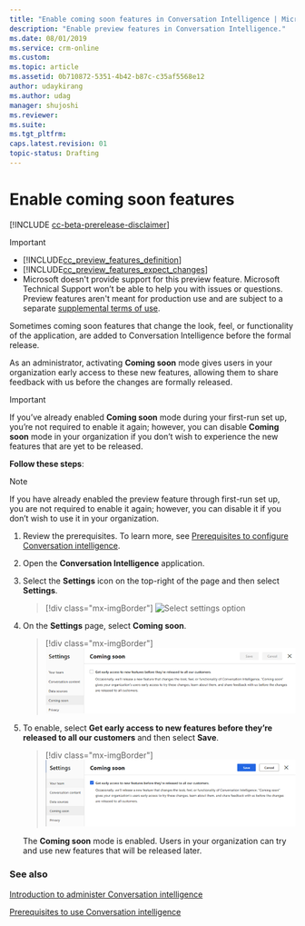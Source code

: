 ```yaml
---
title: "Enable coming soon features in Conversation Intelligence | MicrosoftDocs"
description: "Enable preview features in Conversation Intelligence."
ms.date: 08/01/2019
ms.service: crm-online
ms.custom: 
ms.topic: article
ms.assetid: 0b710872-5351-4b42-b87c-c35af5568e12
author: udaykirang
ms.author: udag
manager: shujoshi
ms.reviewer: 
ms.suite: 
ms.tgt_pltfrm: 
caps.latest.revision: 01
topic-status: Drafting
---
```


# Enable coming soon features

[!INCLUDE [cc-beta-prerelease-disclaimer](../includes/cc-beta-prerelease-disclaimer.md)]

> [!IMPORTANT]
> - [!INCLUDE[cc_preview_features_definition](../includes/cc-preview-features-definition.md)]  
> - [!INCLUDE[cc_preview_features_expect_changes](../includes/cc-preview-features-expect-changes.md)]
> - Microsoft doesn't provide support for this preview feature. Microsoft Technical Support won’t be able to help you with issues or questions. Preview features aren't meant for production use and are subject to a separate [supplemental terms of use](https://go.microsoft.com/fwlink/p/?linkid=870960).

Sometimes coming soon features that change the look, feel, or functionality of the application, are added to Conversation Intelligence before the formal release.

As an administrator, activating **Coming soon** mode gives users in your organization early access to these new features, allowing them to share feedback with us before the changes are formally released. 

> [!IMPORTANT]
> If you’ve already enabled **Coming soon** mode during your first-run set up, you’re not required to enable it again; however, you can disable **Coming soon** mode in your organization  if you don’t wish to experience the new features that are yet to be released.

**Follow these steps**:

> [!NOTE]
> If you have already enabled the preview feature through first-run set up, you are not required to enable it again; however, you can disable it if you don’t wish to use it in your organization.

1.	Review the prerequisites. To learn more, see [Prerequisites to configure Conversation intelligence](prereq-sales-insights-app.md).

2.	Open the **Conversation Intelligence** application. 

3.	Select the **Settings** icon on the top-right of the page and then select **Settings**.

    > [!div class="mx-imgBorder"]
    > ![Select settings option](media/si-app-admin-select-settings.png "Select settings option")
 
4.	On the **Settings** page, select **Coming soon**.

    > [!div class="mx-imgBorder"]
    > ![Select coming soon option](media/si-app-admin-select-preview-feature.png "Select coming soon option")

5.	To enable, select **Get early access to new features before they’re released to all our customers** and then select **Save**.

    > [!div class="mx-imgBorder"]
    > ![Coming soon feature enabled](media/si-app-admin-preview-feature-enabled.png "Coming soon feature enabled")

    The **Coming soon** mode is enabled. Users in your organization can try and use new features that will be released later.

### See also

[Introduction to administer Conversation intelligence](intro-admin-guide-sales-insights.md#administer-conversation-intelligence)

[Prerequisites to use Conversation intelligence](prereq-sales-insights-app.md)

